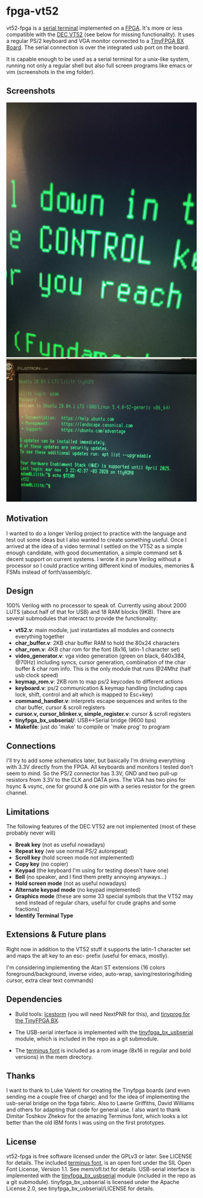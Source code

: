 # fpga-vt52
vt52-fpga is a [serial
terminal](https://en.wikipedia.org/wiki/Computer_terminal) implemented
on a
[FPGA](https://en.wikipedia.org/wiki/Field-programmable_gate_array).
It's more or less compatible with the [DEC
VT52](https://en.wikipedia.org/wiki/VT52) (see below for missing
functionality).  It uses a regular PS/2 keyboard and VGA monitor
connected to a [TinyFPGA BX Board](https://tinyfpga.com/).  The serial
connection is over the integrated usb port on the board.

It is capable enough to be used as a serial terminal for a unix-like
system, running not only a regular shell but also full screen programs
like emacs or vim (screenshots in the img folder).

## Screenshots
![font](img/font.jpg)
![login](img/login.jpg)

## Motivation
I wanted to do a longer Verilog project to practice with the language
and test out some ideas but I also wanted to create something useful.
Once I arrived at the idea of a video terminal I settled on the VT52
as a simple enough candidate, with good documentation, a simple
command set & decent support on current systems.
I wrote it in pure Verilog without a processor so I could practice
writing different kind of modules, memories & FSMs instead of
forth/assembly/c.

## Design
100% Verilog with no processor to speak of.  Currently using about
2000 LUTS (about half of that for USB) and 18 RAM blocks (9KB).  There
are several submodules that interact to provide the functionality:

- **vt52.v**: main module, just instantiates all modules and connects
  everything together
- **char_buffer.v**: 2KB char buffer RAM to hold the 80x24 characters
- **char_rom.v**: 4KB char rom for the font (8x16, latin-1 character set)
- **video_generator.v**: vga video generation (green on black,
640x384, @70Hz) including syncs, cursor generation, combination of the
char buffer & char rom info. This is the only module that runs @24Mhz
(half usb clock speed)
- **keymap_rom.v**: 2KB rom to map ps/2 keycodes to different actions
- **keyboard.v**: ps/2 communication & keymap handling (including caps
  lock, shift, control and alt which is mapped to Esc+key)
- **command_handler.v**: interprets escape sequences and writes to the
  char buffer, cursor & scroll registers
- **cursor.v, cursor_blinker.v, simple_register.v**: cursor & scroll
  registers
- **tinyfpga_bx_usbserial/**: USB<->Serial bridge (9600 bps)
- **Makefile**: just do 'make' to compile or 'make prog' to program

## Connections
I'll try to add some schematics later, but basically I'm driving
everything with 3.3V directly from the FPGA. All keyboards and
monitors I tested don't seem to mind. So the PS/2 connector has 3.3V,
GND and two pull-up resistors from 3.3V to the CLK and DATA pins. The
VGA has two pins for hsync & vsync, one for ground & one pin with a
series resistor for the green channel.

## Limitations
The following features of the DEC VT52 are not implemented (most of
these probably never will)

- **Break key** (not as useful nowadays)
- **Repeat key** (we use normal PS/2 autorepeat)
- **Scroll key** (hold screen mode not implemented)
- **Copy key** (no copier)
- **Keypad** (the keyboard I'm using for testing doesn't have one)
- **Bell** (no speaker, and I find them pretty annoying anyways...)
- **Hold screen mode** (not as useful nowadays)
- **Alternate keypad mode** (no keypad implemented)
- **Graphics mode** (these are some 33 special symbols that the VT52 may
  send instead of regular chars, useful for crude graphs and some
  fractions)
- **Identify Terminal Type**

## Extensions & Future plans
Right now in addition to the VT52 stuff it supports the latin-1
character set and maps the alt key to an esc- prefix (useful for
emacs, mostly).

I'm considering implementing the Atari ST extensions (16 colors
foreground/background, inverse video, auto-wrap,
saving/restoring/hiding cursor, extra clear text commands)

## Dependencies
- Build tools: [Icestorm](http://www.clifford.at/icestorm/) (you will
  need NextPNR for this), and [tinyprog for the TinyFPGA
  BX](https://tinyfpga.com/bx/guide.html).

- The USB-serial interface is implemented with the
[tinyfpga_bx_usbserial](https://github.com/davidthings/tinyfpga_bx_usbserial)
module, which is included in the repo as a git submodule.

- The [terminus font](http://terminus-font.sourceforge.net/) is
included as a rom image (8x16 in regular and bold versions) in the mem
directory.

## Thanks
I want to thank to Luke Valenti for creating the Tinyfpga boards (and
even sending me a couple free of charge) and for the idea of
implementing the usb-serial bridge on the fpga fabric.  Also to Lawrie
Griffiths, David Williams and others for adapting that code for
general use.  I also want to thank Dimitar Toshkov Zhekov for the
amazing Terminus font, which looks a lot better than the old IBM fonts
I was using on the first prototypes.

## License
vt52-fpga is free software licensed under the GPLv3 or later. See
LICENSE for details. The included [terminus
font](http://terminus-font.sourceforge.net/), is an open font under
the SIL Open Font License, Version 1.1. See mem/ofl.txt for
details. USB-serial interface is implemented with the
[tinyfpga_bx_usbserial](https://github.com/davidthings/tinyfpga_bx_usbserial)
module (included in the repo as a git submodule).
tinyfpga_bx_usbserial is licensed under the Apache License 2.0, see
tinyfpga_bx_usbserial/LICENSE for details.
